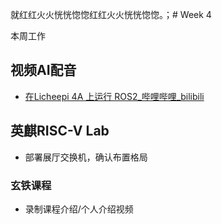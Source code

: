 就红红火火恍恍惚惚红红火火恍恍惚惚。；# Week 4

本周工作

## 视频AI配音

- [在Licheepi 4A 上运行 ROS2_哔哩哔哩_bilibili](https://www.bilibili.com/video/BV1MFgfz9Err/?spm_id_from=333.1387.homepage.video_card.click&vd_source=417238cd96b1b549d14bcb35a9da3cf0)
## 英麒RISC-V Lab

- 部署展厅交换机，确认布置格局
### 玄铁课程

-  录制课程介绍/个人介绍视频